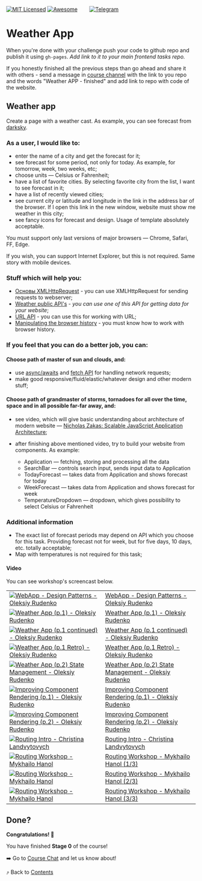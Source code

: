 [![MIT Licensed][icon-mit]][license]
[![Awesome][icon-awesome]][awesome]
&nbsp;&nbsp;&nbsp;&nbsp;&nbsp;&nbsp;
[![Telegram][icon-chat]][chat]

# Weather App

When you're done with your challenge push your code to github repo and publish
it using `gh-pages`. _Add link to it to your main frontend tasks repo._

If you honestly finished all the previous steps than go ahead and share it with
others - send a message in [course channel](chat) with the link to you repo and the words "Weather APP - finished" and add link to repo with code of the
website.

## Weather app

Create a page with a weather cast. As example, you can see forecast from
[darksky](https://darksky.net/forecast/50.4501,30.5241/us12/en).

### As a user, I would like to:

* enter the name of a city and get the forecast for it;
* see forecast for some period, not only for today. As example, for
  tomorrow, week, two weeks, etc;
* choose units — Celsius or Fahrenheit;
* have a list of favorite cities. By selecting favorite city from the list, I
  want to see forecast in it;
* have a list of recently viewed cities;
* see current city or latitude and longitude in the link in the address bar of
  the browser. If I open this link in the new window, website must show me
  weather in this city;
* see fancy icons for forecast and design. Usage of template absolutely
  acceptable.

You must support only last versions of major browsers — Chrome, Safari, FF,
Edge.

If you wish, you can support Internet Explorer, but this is not required. Same
story with mobile devices.

### Stuff which will help you:

* [Основы XMLHttpRequest](https://learn.javascript.ru/ajax-xmlhttprequest) - you
  can use XMLHttpRequest for sending requests to webserver;
* [Weather public API's](https://github.com/toddmotto/public-apis#weather) -
  _you can use one of this API for getting data for your website_;
* [URL API](https://developer.mozilla.org/en-US/docs/Web/API/URL) - you can use
  this for working with URL;
* [Manipulating the browser history](https://developer.mozilla.org/en-US/docs/Web/API/History_API) -
  you must know how to work with browser history.

### If you feel that you can do a better job, you can:

#### Choose path of master of sun and clouds, and:

* use
  [async/awaits](https://medium.freecodecamp.org/javascript-from-callbacks-to-async-await-1cc090ddad99)
  and [fetch API](https://developer.mozilla.org/en-US/docs/Web/API/Fetch_API)
  for handling network requests;
* make good responsive/fluid/elastic/whatever design and other modern stuff;

#### Choose path of grandmaster of storms, tornadoes for all over the time, space and in all possible far-far away, and:

* see video, which will give basic understanding about architecture of modern
  website —
  [Nicholas Zakas: Scalable JavaScript Application Architecture](https://www.youtube.com/watch?v=vXjVFPosQHw);
* after finishing above mentioned video, try to build your website from
  components. As example:

  - Application — fetching, storing and processing all the data
  - SearchBar — controls search input, sends input data to Application
  - TodayForecast — takes data from Application and shows forecast for today
  - WeekForecast — takes data from Application and shows forecast for week
  - TemperatureDropdown — dropdown, which gives possibility to select Celsius or
    Fahrenheit

### Additional information

* The exact list of forecast periods may depend on API which you choose for this
  task. Providing forecast not for week, but for five days, 10 days, etc.
  totally acceptable;
* Map with temperatures is not required for this task;

#### Video

You can see workshop's screencast below.

|||    
--- | --- 
[![WebApp - Design Patterns - Oleksiy Rudenko][first-ws-img]][first-ws] | [WebApp - Design Patterns - Oleksiy Rudenko][first-ws]
[![Weather App (p.1) - Oleksiy Rudenko][second-ws-img]][second-ws] | [Weather App (p.1) - Oleksiy Rudenko][second-ws]
[![Weather App (p.1 continued) - Oleksiy Rudenko][third-ws-img]][third-ws]|[Weather App (p.1 continued) - Oleksiy Rudenko][third-ws]
[![Weather App (p.1 Retro) - Oleksiy Rudenko][fourth-ws-img]][fourth-ws]|[Weather App (p.1 Retro) - Oleksiy Rudenko][fourth-ws]
[![Weather App (p.2) State Management - Oleksiy Rudenko][fifth-ws-img]][fifth-ws]|[Weather App (p.2) State Management - Oleksiy Rudenko][fifth-ws]
[![Improving Component Rendering (p.1) - Oleksiy Rudenko][sixth-ws-img]][sixth-ws]|[Improving Component Rendering (p.1) - Oleksiy Rudenko][sixth-ws]
[![Improving Component Rendering (p.2) - Oleksiy Rudenko][seventh-ws-img]][seventh-ws]|[Improving Component Rendering (p.2) - Oleksiy Rudenko][seventh-ws]
[![Routing Intro - Christina Landvytovych][eighth-ws-img]][eighth-ws]|[Routing Intro - Christina Landvytovych][eighth-ws]
[![Routing Workshop - Mykhailo Hanol][ninth-ws-img]][ninth-ws]|[Routing Workshop - Mykhailo Hanol (1/3)][ninth-ws]
[![Routing Workshop - Mykhailo Hanol][tenth-ws-img]][tenth-ws]|[Routing Workshop - Mykhailo Hanol (2/3)][tenth-ws]
[![Routing Workshop - Mykhailo Hanol][eleventh-ws-img]][eleventh-ws]|[Routing Workshop - Mykhailo Hanol (3/3)][eleventh-ws]

## Done?

__Congratulations! 🎉__

You have finished __Stage 0__ of the course!

➡️ Go to [Course Chat][chat] and let us know about!

⤴️ Back to [Contents](../contents.md)


[icon-chat]: https://img.shields.io/badge/chat-on%20telegram-blue.svg
[icon-mit]: https://img.shields.io/badge/license-MIT-blue.svg
[icon-awesome]: https://cdn.rawgit.com/sindresorhus/awesome/d7305f38d29fed78fa85652e3a63e154dd8e8829/media/badge.svg

[license]: https://github.com/Kottans/web/blob/master/LICENSE.md
[awesome]: https://github.com/sindresorhus/awesome#front-end-development
[chat]: https://t.me/joinchat/CX8EF1JmLm9IM6J6oy2U7Q

[first-ws]: https://youtu.be/NQ6xHcQuQe4
[first-ws-img]: http://img.youtube.com/vi/NQ6xHcQuQe4/default.jpg
[second-ws]: https://youtu.be/FcPx2AC77DQ
[second-ws-img]: http://img.youtube.com/vi/FcPx2AC77DQ/default.jpg
[third-ws]: https://youtu.be/CSpnXeaBomE
[third-ws-img]: http://img.youtube.com/vi/CSpnXeaBomE/default.jpg
[fourth-ws]: https://youtu.be/o1L0DvcqmDU
[fourth-ws-img]: http://img.youtube.com/vi/o1L0DvcqmDU/default.jpg
[fifth-ws]: https://youtu.be/TC0ROTuYAlo
[fifth-ws-img]: http://img.youtube.com/vi/TC0ROTuYAlo/default.jpg
[sixth-ws]: https://youtu.be/EDzPXul5teA
[sixth-ws-img]: http://img.youtube.com/vi/EDzPXul5teA/default.jpg
[seventh-ws]: https://youtu.be/z9spriQGo5M
[seventh-ws-img]: http://img.youtube.com/vi/z9spriQGo5M/default.jpg
[eighth-ws]: https://youtu.be/UKjbmvl4WQU
[eighth-ws-img]: http://img.youtube.com/vi/UKjbmvl4WQU/default.jpg
[ninth-ws]: https://youtu.be/AVYPMZIdAIw
[ninth-ws-img]: http://img.youtube.com/vi/AVYPMZIdAIw/default.jpg
[tenth-ws]: https://youtu.be/JUTb6SY48-Y
[tenth-ws-img]: http://img.youtube.com/vi/JUTb6SY48-Y/default.jpg
[eleventh-ws]: https://youtu.be/VvbL9HEZpjY
[eleventh-ws-img]: http://img.youtube.com/vi/VvbL9HEZpjY/default.jpg
